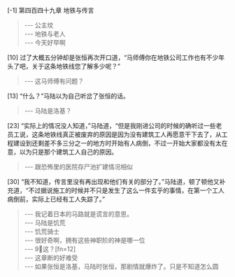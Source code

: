 
[-1] 第四百四十九章 地铁与传言
>--- 公主坟<br>
>--- 地铁与老人<br>
>--- 今天好早啊<br>

[10] 过了大概五分钟却是张恒再次开口道，“马师傅你在地铁公司工作也有不少年头了吧，关于这条地铁线您了解多少呢？”
>--- 这马师傅有问题？<br>

[13] “什么？”马陆以为自己听岔了张恒的话。
>--- 马陆是洛基？<br>

[23] “实际上的情况没人知道，”马陆道，“但是我刚进公司的时候的确听过一些老员工说，这条地铁线真正被废弃的原因是因为没有建筑工人再愿意干下去了，从工程建设到还剩差不多三分之一的地方时开始有人病倒，不过一开始大家都没有太在意，以为只是那个建筑工人自己的原因。
>--- 跟恐怖里的医院存尸池扩建情况相似<br>

[30] “我不知道，传言里没有再出现和他们有关的部分了。”马陆道，顿了顿他又补充道，“不过据说施工的时候并不只是发生了这么一件玄乎的事情，在第一个工人病倒前，实际上已经有工人失踪了。”
>--- 我记着日本的马路就是谎言的意思。<br>
>--- 马陆是饥荒<br>
>--- 饥荒骑士<br>
>--- 很好奇啊，拥有这些神职阶的神是哪一位<br>
>--- 9⃣️这？[fn=12]<br>
>--- 这章断的好难受<br>
>--- 如果张恒是洛基，马陆时张恒，那剧情就爆炸了。只是不知道怎么圆<br>
